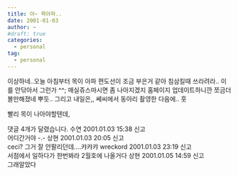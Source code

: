 ```yaml
---
title: 아~ 목아파..
date: 2001-01-03
author: ~
#draft: true
categories:
  - personal
tag:
  - personal
---
```




이상하네..오늘 아침부터 목이 아파
편도선이 조금 부은거 같아
침삼킬때 쓰라려라..
이를 안닦아서 그런가 ^^;
매실쥬스마시면 좀 나아지겠지
홈페이지 업데이트하니깐 쪼금더 볼만해졌네
뿌듯..
그리고 내일은,,
쎄씨에서 동아리 촬영한 다음에..
훗

빨리 목이 나아야할텐데,


 댓글  4개가 달렸습니다.
수연 2001.01.03 15:38 신고   
어디간거야 -.-
상현 2001.01.03 20:05 신고   
ceci? 그거 잘 안팔리던데....캬캬캬
wreckord 2001.01.03 23:19 신고   
서점에서 일하다가 한번봐라 2월호에 나올거다
상현 2001.01.05 14:59 신고   
그래알았다




